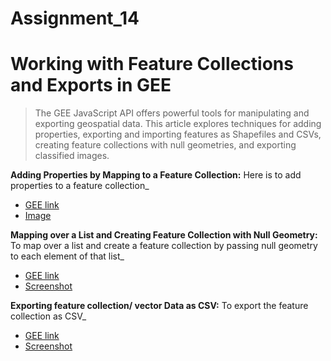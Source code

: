 # Assignment_14


# **Working with Feature Collections and Exports in GEE**

> The GEE JavaScript API offers powerful tools for manipulating and exporting geospatial data. This article explores techniques for adding properties, exporting and importing features as Shapefiles and CSVs, creating feature collections with null geometries, and exporting classified images.

**Adding Properties by Mapping to a Feature Collection:**
Here is to add properties to a feature collection_

*   [GEE link](https://code.earthengine.google.com/01adcf5d4904d69ed69ed1b8db450930)
*  [Image](https://github.com/Aimon-Rana-Jihad/Assignment_14/commit/7b096ad20b45afaf2460b8f398afe7ee2717b23a)

**Mapping over a List and Creating Feature Collection with Null Geometry:**
To map over a list and create a feature collection by passing null geometry to each element of that list_


*  [ GEE link](https://code.earthengine.google.com/56369030e2e64cbd06d4c30009bbe4ec)
* [ Screenshot](https://github.com/Aimon-Rana-Jihad/Assignment_14/commit/24a180489a20f5f6b8415052ddbfca9bab9df605)

**Exporting feature collection/ vector Data as CSV:**
To export the feature collection as CSV_


*   [GEE link](https://code.earthengine.google.com/bb4b5c2125b8ac315d30fcf53c7b5ddc)
*   [Screenshot](https://github.com/Aimon-Rana-Jihad/Assignment_14/commit/ed78ba150a6adf65b11f5b046a8e1ee699cbdf6f)





